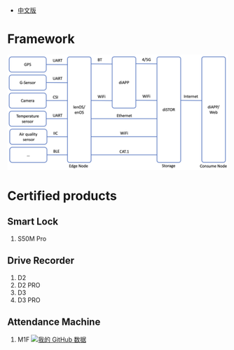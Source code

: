 * [中文版](./README_CN.md)

# Framework
![Frameword of OpenDPC](Framework.png "Framework")

# Certified products
## Smart Lock
1. S50M Pro
## Drive Recorder
1. D2  
2. D2 PRO
3. D3
4. D3 PRO  
## Attendance Machine
1. M1F
[![我的 GitHub 数据](https://github-readme-stats.vercel.app/api?username=OpenDPC)]()
